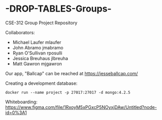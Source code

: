 # -DROP-TABLES-Groups-
CSE-312 Group Project Repository

Collaborators:
- Michael Laufer mlaufer
- John Abramo jmabramo
- Ryan O'Sullivan rposulli
- Jessica Breuhaus jlbreuha
- Matt Gawron mjgawron

Our app, "Ballcap" can be reached at https://jesseballcap.com/

Creating a development database:

```docker run --name project -p 27017:27017 -d mongo:4.2.5```

Whiteboarding:
https://www.figma.com/file/1RxoyM5xPGxcP5NOyxjDAw/Untitled?node-id=0%3A1
